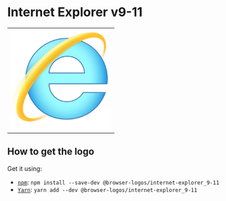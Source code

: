 Internet Explorer v9-11
=======================

<!-- markdownlint-disable line-length no-inline-html -->
<table>
    <tr height=240>
        <td>
            <a href="https://github.com/alrra/browser-logos/tree/7c4655c5a3f4caf063ac141f747a1e19fbbfe8f1/src/archive/internet-explorer_9-11">
                <img width=230 src="https://raw.githubusercontent.com/alrra/browser-logos/7c4655c5a3f4caf063ac141f747a1e19fbbfe8f1/src/archive/internet-explorer_9-11/internet-explorer_9-11.svg?sanitize=true" alt="Internet Explorer v9-11 browser logo">
            </a>
        </td>
    </tr>
</table>
<!-- markdownlint-enable line-length no-inline-html -->

How to get the logo
-------------------

Get it using:

* [`npm`][npm]: `npm install --save-dev @browser-logos/internet-explorer_9-11`
* [`Yarn`][yarn]: `yarn add --dev @browser-logos/internet-explorer_9-11`

<!-- Link labels: -->

[npm]: https://www.npmjs.com/
[yarn]: https://yarnpkg.com/
